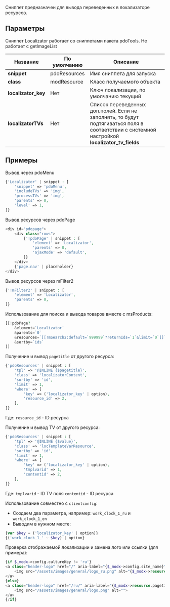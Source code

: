 Сниппет предназначен для вывода переведенных в локализаторе ресурсов.

## Параметры

Сниппет Localizator работает со сниппетами пакета pdoTools. Не работает с getImageList

| Название            | По умолчанию | Описание                                                                                                                                      |
| ------------------- | ------------ | --------------------------------------------------------------------------------------------------------------------------------------------- |
| **snippet**         | pdoResources | Имя сниппета для запуска                                                                                                                      |
| **class**           | modResource  | Класс получаемого объекта                                                                                                                     |
| **localizator_key** | Нет          | Ключ локализации, по умолчанию текущий                                                                                                        |
| **localizatorTVs**  | Нет          | Список переведенных доп.полей. Если не заполнять, то будут подтягиваться поля в соответствии с системной настройкой **localizator_tv_fields** |

## Примеры

Вывод через pdoMenu

```php
{'Localizator' | snippet : [
    'snippet' => 'pdoMenu',
    'includeTVs' => 'img',
    'processTVs' => 'img',
    'parents' => 0,
    'level' => 1,
]}
```

Вывод ресурсов через pdoPage

```php
<div id="pdopage">
    <div class="rows">
        {'!pdoPage' | snippet : [
            'element' => 'Localizator',
            'parents' => 0,
            'ajaxMode' => 'default',
        ]}
    </div>
    {'page.nav' | placeholder}
</div>
```

Вывод ресурсов через mFilter2

```php
{'!mFilter2' | snippet : [
    'element' => 'Localizator',
    'parents' => 0,
]}
```

Использование для поиска и вывода товаров вместе с msProducts:

```php
[[!pdoPage?
    &element=`Localizator`
    &parents=`0`
    &resources=`[[!mSearch2:default=`999999`?returnIds=`1`&limit=`0`]]`
    &sortby=`ids`
]]
```

Получение и вывод `pagetitle` от другого ресурса:

``` php
{'pdoResources' | snippet : [
    'tpl' => '@INLINE {$pagetitle}',
    'class' => 'localizatorContent',
    'sortby' => 'id',
    'limit' => 1,
    'where' => [
        'key' => ('localizator_key' | option),
        'resource_id' => 2,
    ],
]}
```

Где:
`resource_id` - ID ресурса


Получение и вывод TV от другого ресурса:

``` php
{'pdoResources' | snippet : [
    'tpl' => '@INLINE {$value}',
    'class' => 'locTemplateVarResource',
    'sortby' => 'id',
    'limit' => 1,
    'where' => [
        'key' => ('localizator_key' | option),
        'tmplvarid' => 1,
        'contentid' => 2,
    ],
]}
```

Где:
`tmplvarid` - ID TV поля
`contentid` - ID ресурса

Использование совместно с `clientconfig`:

- Создаем два параметра, например:
`work_clock_1_ru` и `work_clock_1_en`
- Выводим в нужном месте:

``` php
{var $key = ('localizator_key' | option)}
{('work_clock_1_' ~ $key) | option}
```

Проверка отображаемой локализации и замена лого или ссылки (для примера):

``` php
{if $_modx->config.cultureKey != 'ru'}
<a class="header-logo" href="/" aria-label="{$_modx->config.site_name}">
    <img src="/assets/images/general/logo_ru.png" alt="{$_modx->resource.pagetitle}">
</a>  
{else}
<a class="header-logo" href="/ru/" aria-label="{$_modx->resource.pagetitle}">
    <img src="/assets/images/general/logo.png" alt="">
</a>
{/if}
```
